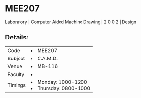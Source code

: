 # MEE207
Laboratory | Computer Aided Machine Drawing | 2 0 0 2 | Design

## Details:
<table>
  <tr>
    <td>Code</td>
    <td><li>MEE207</td>
  </tr>
  <tr>
    <td>Subject</td>
    <td><li>C.A.M.D.</td>
  </tr>
  <tr>
    <td>Venue</td>
    <td><li>MB-116</td>
  </tr>
  <tr>  
    <td>Faculty</td>
    <td><li></td>
  </tr>
  <tr>
  <td>Timings</td>
  <td><li>Monday: 1000-1200<li>Thursday: 0800-1000</td>
</table>
